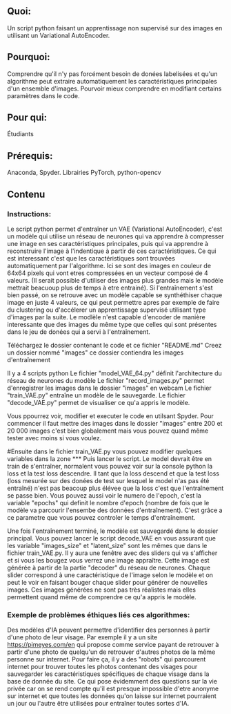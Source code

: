 ## Quoi:
Un script python faisant un apprentissage non supervisé sur des images en utilisant un Variational AutoEncoder.

## Pourquoi:
Comprendre qu'il n'y pas forcément besoin de donées labelisées et qu'un algorithme peut extraire automatiquement les caractéristiques principales d'un ensemble d'images.
Pourvoir mieux comprendre en modifiant certains paramètres dans le code. 

## Pour qui:
Étudiants

## Prérequis: 
Anaconda, Spyder. Librairies PyTorch, python-opencv

## Contenu
### Instructions:
Le script python permet d'entraîner un VAE (Variational AutoEncoder), c'est un modèle qui utilise un réseau de neurones qui va apprendre à compresser une image en ses caractéristiques principales, puis qui va apprendre à reconstruire l'image à l'indentique à partir de ces caractéristiques. Ce qui est interessant c'est que les caractéristiques sont trouvées automatiquement par l'algorithme. Ici se sont des images en couleur de 64x64 pixels qui vont etres compressées en un vecteur composé de 4 valeurs. (Il serait possible d'utiliser des images plus grandes mais le modèle mettrait beacuoup plus de temps à etre entrainé). Si l'entraînement s'est bien passé, on se retrouve avec un modèle capable se synthéthiser chaque image en juste 4 valeurs, ce qui peut permettre apres par exemple de faire du clustering ou d'accélerer un apprentissage supervisé utilisant type d'images par la suite. Le modlèle n'est capable d'encoder de manière interessante que des images du même type que celles qui sont présentes dans le jeu de donées qui a servi à l'entraînement.  

Téléchargez le dossier contenant le code et ce fichier "README.md"
Creez un dossier nommé "images" ce dossier contiendra les images d'entraînement
  
Il y a 4 scripts python 
Le fichier "model_VAE_64.py" définit l'architecture du réseau de neurones du modèle
Le fichier "record_images.py" permet d'enregistrer les images dans le dossier "images" en webcam
Le fichier "train_VAE.py" entraîne un modèle de le sauvegarde.
Le fichier "decode_VAE.py" permet de visualiser ce qu'a appris le modèle.

Vous ppourrez voir, modifier et executer le code en utilsant Spyder.
Pour commencer il faut mettre des images dans le dossier "images" entre 200 et 20 000 images c'est bien globalement mais vous pouvez quand même tester avec moins si vous voulez.

#Ensuite dans le fichier train_VAE.py vous pouvez modifier quelques variables dans la zone ***
Puis lancer le script. Le model devrait être en train de s'entraîner, normalent vous pouvez voir sur la console python la loss et la test loss descendre. Il tant que la loss descend et que la test loss (loss mesurée sur des donées de test sur lesquel le model n'as pas été entraîné) n'est pas beacoup plus élévee que la loss c'est que l'entraînement se passe bien. Vous pouvez aussi voir le numero de l'epoch, c'est la variable "epochs" qui definit le nombre d'epoch (nombre de fois que le modèle va parcourir l'ensembe des données d'entraînement). C'est grâce a ce parametre que vous pouvez controler le temps d'entraînement.

Une fois l'entraînement terminé, le modèle est sauvegardé dans le dossier principal.
Vous pouvez lancer le script decode_VAE en vous assurant que les variable "images_size" et "latent_size" sont les mêmes que dans le fichier train_VAE.py. Il y aura une fenêtre avec des sliders qui va s'afficher et si vous les bougez vous verrez une image appraître. Cette image est générée à partir de la partie "decoder" du réseau de neurones. Chaque slider correspond à une caractéristique de l'image selon le modèle et on peut le voir en faisant bouger chaque slider pour générer de nouvelles images. Ces images générées ne sont pas très réalistes mais elles permettent quand même de comprendre ce qu'a appris le modèle.

### Exemple de problèmes éthiques liés ces algorithmes:
Des modèles d'IA peuvent permettre d'identifier des personnes à partir d'une photo de leur visage. Par exemple il y a un site https://pimeyes.com/en qui propose comme service payant de retrouver à partir d'une photo de quelqu'un de retrouver d'autres photos de la même personne sur internet. Pour faire ça, il y a des "robots" qui parcourent internet pour trouver toutes les photos contenant des visages pour sauvegarder les caractéristiques spécifiques de chaque visage dans la base de donnée du site.
Ce qui pose évidemment des questions sur la vie privée car on se rend compte qu'il est presque impossible d'etre anonyme sur internet et que toutes les données qu'on laisse sur internet pourraient un jour ou l'autre être utilisées pour entraîner toutes sortes d'IA.

